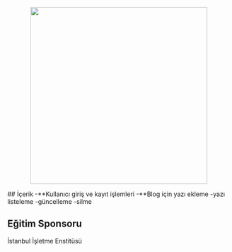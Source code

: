 <p align="center"><img src="https://res.cloudinary.com/dtfbvvkyp/image/upload/v1566331377/laravel-logolockup-cmyk-red.svg" width="400"></p>
## İçerik
-**Kullanıcı giriş ve kayıt işlemleri
-**Blog için yazı ekleme
-yazı listeleme
-güncelleme
-silme

## Eğitim Sponsoru
İstanbul İşletme Enstitüsü
